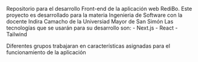 Repositorio para el desarrollo Front-end de la aplicación web RediBo. Este proyecto es desarrollado para la materia Ingenieria de Software con la docente Indira Camacho de la Universiad Mayor de San Simón
Las tecnologías que se usarán para su desarrollo son:
    - Next.js
    - React
    - Tailwind

Diferentes grupos trabajaran en características asignadas para el funcionamiento de la aplicación